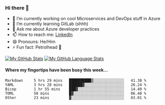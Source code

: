 ### Hi there 👋

- 🔭 I’m currently working on cool Microservices and DevOps stuff in Azure
- 🌱 I’m currently learning GitLab (shhh)
- 💬 Ask me about Azure developer practices
- 📫 How to reach me: [LinkedIn](https://www.linkedin.com/in/gordonbyers/)
- 😄 Pronouns: He/Him 
- ⚡ Fun fact: Petrolhead 🚙

[![My GitHub Stats](https://github-readme-stats.vercel.app/api/?username=gordonby&count_private=true&theme=tokyonight&showicons=true)]()
[![My GitHub Language Stats](https://github-readme-stats.vercel.app/api/top-langs/?username=gordonby&langs_count=5&theme=tokyonight)]()

#### Where my fingertips have been busy this week... 
<!--START_SECTION:waka-->

```text
Markdown     5 hrs 29 mins   ██████████▒░░░░░░░░░░░░░░   41.38 %
YAML         3 hrs 28 mins   ██████▓░░░░░░░░░░░░░░░░░░   26.24 %
Bicep        1 hr 55 mins    ███▓░░░░░░░░░░░░░░░░░░░░░   14.49 %
TOML         50 mins         █▓░░░░░░░░░░░░░░░░░░░░░░░   06.40 %
Other        23 mins         ▓░░░░░░░░░░░░░░░░░░░░░░░░   03.01 %
```

<!--END_SECTION:waka-->
